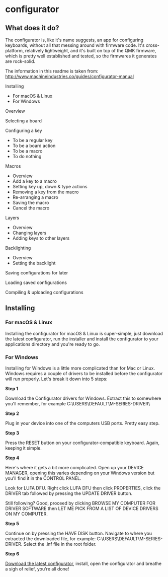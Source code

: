 # configurator

## What does it do?

The configurator is, like it's name suggests, an app for configuring keyboards, without all that messing around with firmware code. It's cross-platform, relatively lightweight, and it's built on top of the QMK firmware, which is pretty well established and tested, so the firmwares it generates are rock-solid.

The information in this readme is taken from: http://www.machineindustries.co/guides/configurator-manual

Installing

- For macOS & Linux
- For Windows

Overview

Selecting a board

Configuring a key

- To be a regular key
- To be a board action
- To be a macro
- To do nothing

Macros

- Overview
- Add a key to a macro
- Setting key up, down & type actions
- Removing a key from the macro
- Re-arranging a macro
- Saving the macro
- Cancel the macro

Layers

- Overview
- Changing layers
- Adding keys to other layers

Backlighting

- Overview
- Setting the backlight

Saving configurations for later

Loading saved configurations

Compiling & uploading configurations

## Installing

### For macOS & Linux

Installing the configurator for macOS & Linux is super-simple, just download the latest configurator, run the installer and install the configurator to your applications directory and you're ready to go.

### For Windows
Installing for Windows is a little more complicated than for Mac or Linux. Windows requires a couple of drivers to be installed before the configurator will run properly. Let's break it down into 5 steps:

**Step 1**

Download the Configurator drivers for Windows. Extract this to somewhere you'll remember, for example C:\USERS\DEFAULT\M-SERIES-DRIVER\

**Step 2**

Plug in your device into one of the computers USB ports. Pretty easy step.

**Step 3**

Press the RESET button on your configurator-compatible keyboard. Again, keeping it simple.

**Step 4**

Here's where it gets a bit more complicated. Open up your DEVICE MANAGER, opening this varies depending on your Windows version but you'll find it in the CONTROL PANEL.

Look for LUFA DFU. Right click LUFA DFU then click PROPERTIES, click the DRIVER tab followed by pressing the UPDATE DRIVER button.

Still following? Good, proceed by clicking BROWSE MY COMPUTER FOR DRIVER SOFTWARE then LET ME PICK FROM A LIST OF DEVICE DRIVERS ON MY COMPUTER.

**Step 5**

Continue on by pressing the HAVE DISK button. Navigate to where you extracted the downloaded file, for example: C:\USERS\DEFAULT\M-SERIES-DRIVER\. Select the .inf file in the root folder.

**Step 6**

[Download the latest configurator](https://github.com/MachineIndustries/configurator/releases/latest), install, open the configurator and breathe a sigh of relief, you're all done!
